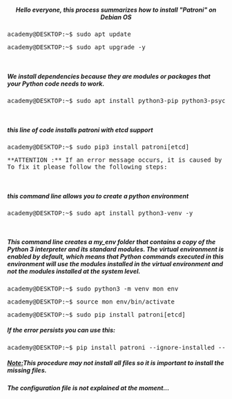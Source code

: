 <center><h5>Hello everyone, this process summarizes how to install "Patroni" on Debian OS</h5></center>
<pre>academy@DESKTOP:~$ sudo apt update</pre>
<pre>academy@DESKTOP:~$ sudo apt upgrade -y</pre>
<br>
<h5>We install dependencies because they are modules or packages that your Python code needs to work.</h5>
<pre>academy@DESKTOP:~$ sudo apt install python3-pip python3-psycopg2 python3-etcd python3-yaml python3-systemd</pre>
<br>
<h5>this line of code installs patroni with etcd support</h5>
<pre>academy@DESKTOP:~$ sudo pip3 install patroni[etcd]</pre>
<pre class="warning">**ATTENTION :** If an error message occurs, it is caused by a externally managed environment ! <br>To fix it please follow the following steps:</pre>
<br>
<h5>this command line allows you to create a python environment</h5>
<pre>academy@DESKTOP:~$ sudo apt install python3-venv -y</pre>
<br>
<h5>This command line creates a my_env folder that contains a copy of the Python 3 interpreter and its standard modules. The virtual environment is enabled by default, which means that Python commands executed in this environment will use the modules installed in the virtual environment and not the modules installed at the system level.</h5>
<pre>academy@DESKTOP:~$ sudo python3 -m venv mon_env</pre>
<pre>academy@DESKTOP:~$ source mon_env/bin/activate</pre>
<pre>academy@DESKTOP:~$ sudo pip install patroni[etcd]</pre>
<h5>If the error persists you can use this:</h5>
<pre>academy@DESKTOP:~$ pip install patroni --ignore-installed --no-cache-dir --force-reinstall --break-system-packages</pre>
<h5><u>Note:</u>This procedure may not install all files so it is important to install the missing files.</h5>
<h5>The configuration file is not explained at the moment...</h5>
